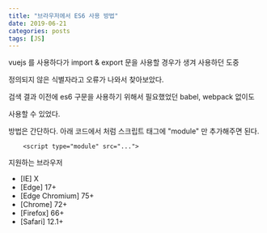 ```yaml
---
title: "브라우저에서 ES6 사용 방법"
date: 2019-06-21
categories: posts
tags: [JS] 
---
```


vuejs 를 사용하다가 import & export 문을 사용할 경우가 생겨 사용하던 도중

정의되지 않은 식별자라고 오류가 나와서 찾아보았다.

검색 결과 이전에 es6 구문을 사용하기 위해서 필요했었던 babel, webpack 없이도

사용할 수 있었다.

방법은 간단하다. 아래 코드에서 처럼 스크립트 태그에 "module" 만 추가해주면 된다.

```
	<script type="module" src="...">
```

지원하는 브라우저
- [IE] X
- [Edge] 17+
- [Edge Chromium] 75+
- [Chrome] 72+
- [Firefox] 66+
- [Safari] 12.1+
